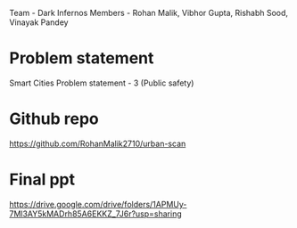 Team - Dark Infernos
Members - Rohan Malik, Vibhor Gupta, Rishabh Sood, Vinayak Pandey

# Problem statement
Smart Cities
Problem statement - 3 (Public safety)

# Github repo
https://github.com/RohanMalik2710/urban-scan

# Final ppt
https://drive.google.com/drive/folders/1APMUy-7Ml3AY5kMADrh85A6EKKZ_7J6r?usp=sharing